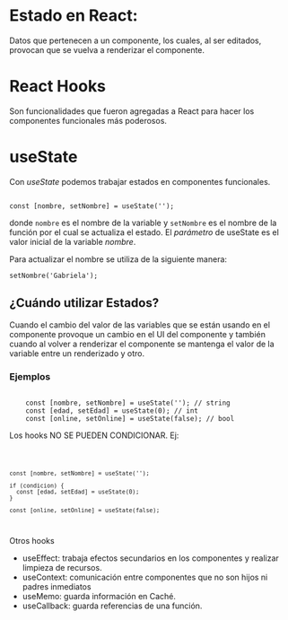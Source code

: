 # Estado en React: 

Datos que pertenecen a un componente, los cuales, al ser editados, provocan que se vuelva a renderizar el componente. 

# React Hooks 

Son funcionalidades que fueron agregadas a React para hacer los componentes funcionales más poderosos.

# useState

Con *useState* podemos trabajar estados en componentes funcionales.

<code>
const [nombre, setNombre] = useState('');
</code>

donde <code>nombre</code> es el nombre de la variable y <code>setNombre</code> es el nombre de la función por el cual se actualiza el estado. El *parámetro* de useState es el valor inicial de la variable *nombre*.

Para actualizar el nombre se utiliza de la siguiente manera:

<code>setNombre('Gabriela');</code>

## ¿Cuándo utilizar Estados?

Cuando el cambio del valor de las variables que se están usando en el componente provoque un cambio en el UI del componente y también cuando al volver a renderizar el componente se mantenga el valor de la variable entre un renderizado y otro.

### Ejemplos

<code>
    const [nombre, setNombre] = useState(''); // string
    const [edad, setEdad] = useState(0); // int
    const [online, setOnline] = useState(false); // bool
</code>


Los hooks NO SE PUEDEN CONDICIONAR. Ej:

<code>

    const [nombre, setNombre] = useState('');

    if (condicion) {
      const [edad, setEdad] = useState(0);
    }

    const [online, setOnline] = useState(false);
</code>

Otros hooks

- useEffect: trabaja efectos secundarios en los componentes y realizar limpieza de recursos.
- useContext: comunicación entre componentes que no son hijos ni padres inmediatos
- useMemo: guarda información en Caché.
- useCallback: guarda referencias de una función.